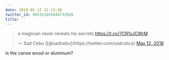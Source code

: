 ```yaml
---
date: 2018-05-12 11:13:26
twitter_id: 995321055844732928
title: ''
---
```


<blockquote class="twitter-tweet"><p lang="en" dir="ltr">a magician never reveals his secrets <a href="https://t.co/7CR1vJCWrM">https://t.co/7CR1vJCWrM</a></p>&mdash; Sad Cebu ([@sadcebu](https://twitter.com/sadcebu)) <a href="https://twitter.com/sadcebu/status/995307344350404608?ref_src=twsrc%5Etfw">May 12, 2018</a></blockquote>
<script async src="https://platform.twitter.com/widgets.js" charset="utf-8"></script>

Is the canoe wood or aluminum?
